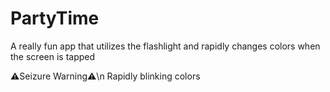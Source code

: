 # PartyTime
A really fun app that utilizes the flashlight and rapidly changes colors when the screen is tapped

⚠️Seizure Warning⚠️\n
Rapidly blinking colors
